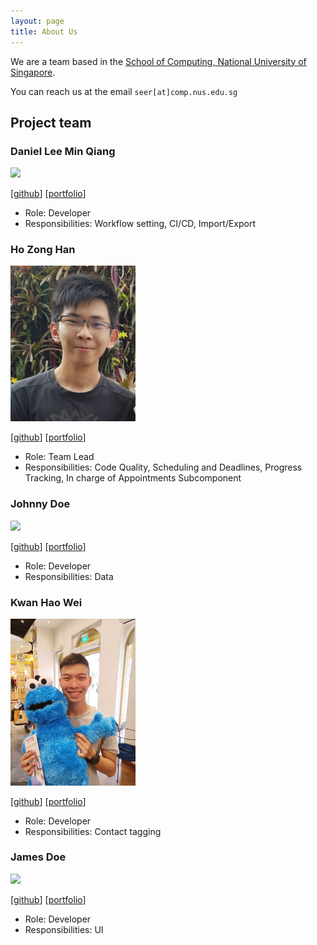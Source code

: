 ```yaml
---
layout: page
title: About Us
---
```


We are a team based in the [School of Computing, National University of Singapore](http://www.comp.nus.edu.sg).

You can reach us at the email `seer[at]comp.nus.edu.sg`

## Project team

### Daniel Lee Min Qiang

<img src="images/dandaandaaaaaan.png" width="200px">

[[github](https://github.com/dandaandaaaaaan)]
[[portfolio](team/dandaandaaaaaan.md)]

* Role: Developer
* Responsibilities: Workflow setting, CI/CD, Import/Export

### Ho Zong Han

<img src="images/sharpstorm.png" width="200px">

[[github](http://github.com/sharpstorm)]
[[portfolio](team/sharpstorm.md)]

* Role: Team Lead
* Responsibilities: Code Quality, Scheduling and Deadlines, Progress Tracking, In charge of Appointments Subcomponent

### Johnny Doe

<img src="images/johndoe.png" width="200px">

[[github](http://github.com/johndoe)] [[portfolio](team/johndoe.md)]

-   Role: Developer
-   Responsibilities: Data

### Kwan Hao Wei

<img src="images/kwanhw.png" width="200px">

[[github](http://github.com/kwanhw)]
[[portfolio](team/kwanhw.md)]

-   Role: Developer
-   Responsibilities: Contact tagging

### James Doe

<img src="images/johndoe.png" width="200px">

[[github](http://github.com/johndoe)]
[[portfolio](team/johndoe.md)]

-   Role: Developer
-   Responsibilities: UI
